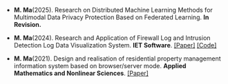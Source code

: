 - <strong>M. Ma</strong>(2025). Research on Distributed Machine Learning Methods for Multimodal Data Privacy Protection Based on Federated Learning. <strong>In Revision.</strong> 

- <strong>M. Ma</strong>(2024). Research and Application of Firewall Log and Intrusion Detection Log Data Visualization System. <strong>IET Software</strong>. [[Paper]](https://doi.org/10.1049/2024/7060298) [[Code]](https://github.com/MaMingZe-maverick/firewall_visualization/tree/main)

- <strong>M. Ma</strong>(2021). Design and realisation of residential property management information system based on browser/server mode. <strong>Applied Mathematics and Nonlinear Sciences</strong>. [[Paper]](https://doi.org/10.2478/amns.2021.2.00046)
